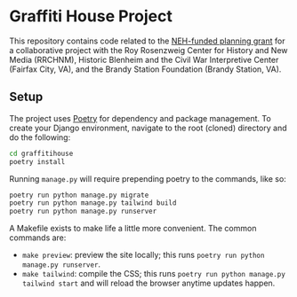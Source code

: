 # Graffiti House Project

This repository contains code related to the [NEH-funded planning grant](https://rrchnm.org/news/rrchnm-receives-grant-in-collaboration-with-fairfax-citys-office-of-historic-resources-at-historic-blenheim-and-brandy-station-foundation-for-digitization-of-civil-war-graffiti/) for a collaborative project with the Roy Rosenzweig Center for History and New Media (RRCHNM), Historic Blenheim and the Civil War Interpretive Center (Fairfax City, VA), and the Brandy Station Foundation (Brandy Station, VA).

## Setup

The project uses [Poetry](https://python-poetry.org/docs/basic-usage/) for dependency and package management. To create your Django environment, navigate to the root (cloned) directory and do the following:

```sh
cd graffitihouse
poetry install
```

Running `manage.py` will require prepending poetry to the commands, like so:

```sh
poetry run python manage.py migrate
poetry run python manage.py tailwind build
poetry run python manage.py runserver
```

A Makefile exists to make life a little more convenient. The common commands are:

- `make preview`: preview the site locally; this runs `poetry run python manage.py runserver`.
- `make tailwind`: compile the CSS; this runs `poetry run python manage.py tailwind start` and will reload the browser anytime updates happen.
